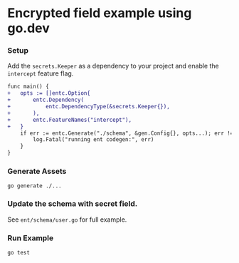 # Encrypted field example using go.dev

### Setup 

Add the `secrets.Keeper` as a dependency to your project and enable the `intercept` feature flag.

```diff
func main() {
+	opts := []entc.Option{
+		entc.Dependency(
+			entc.DependencyType(&secrets.Keeper{}),
+		),
+		entc.FeatureNames("intercept"),
+	}
	if err := entc.Generate("./schema", &gen.Config{}, opts...); err != nil {
		log.Fatal("running ent codegen:", err)
	}
}
```

### Generate Assets

```console
go generate ./...
```

### Update the schema with secret field.

See `ent/schema/user.go` for full example.

### Run Example

```console
go test
```
